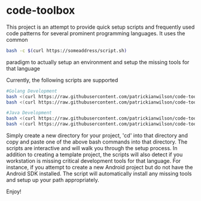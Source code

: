 # code-toolbox
This project is an attempt to provide quick setup scripts and frequently used code patterns for several prominent programming languages.  It uses the common 

```bash
bash -c $(curl https://someaddress/script.sh)
```

paradigm to actually setup an environment and setup the missing tools for that language

Currently, the following scripts are supported

```bash
#Golang Development
bash <(curl https://raw.githubusercontent.com/patrickianwilson/code-toolbox/master/setup-go-mac.sh)
bash <(curl https://raw.githubusercontent.com/patrickianwilson/code-toolbox/master/setup-go-apt.sh)

#Java Development
bash <(curl https://raw.githubusercontent.com/patrickianwilson/code-toolbox/master/setup-java-mac.sh)
bash <(curl https://raw.githubusercontent.com/patrickianwilson/code-toolbox/master/setup-java-apt.sh)
```

Simply create a new directory for your project, 'cd' into that directory and copy and paste one of the above bash commands into that directory.  The scripts are interactive and will walk you through the setup process.  In addition to creating a template project, the scripts will also detect if you workstation is missing critical development tools for that language.  For instance, if you attempt to create a new Android project but do not have the Android SDK installed.  The script will automatically install any missing tools and setup up your path appropriately.

Enjoy!


